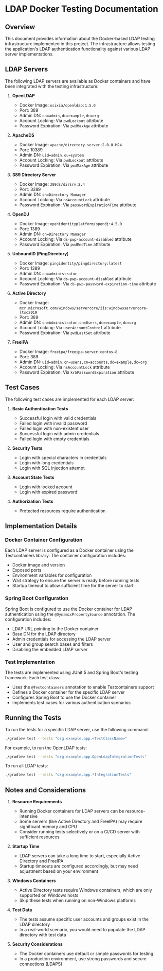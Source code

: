 # LDAP Docker Testing Documentation

## Overview

This document provides information about the Docker-based LDAP testing infrastructure implemented in this project. The infrastructure allows testing the application's LDAP authentication functionality against various LDAP server implementations.

## LDAP Servers

The following LDAP servers are available as Docker containers and have been integrated with the testing infrastructure:

1. **OpenLDAP**
   - Docker Image: `osixia/openldap:1.5.0`
   - Port: 389
   - Admin DN: `cn=admin,dc=example,dc=org`
   - Account Locking: Via `pwdLockout` attribute
   - Password Expiration: Via `pwdMaxAge` attribute

2. **ApacheDS**
   - Docker Image: `apache/directory-server:2.0.0-M24`
   - Port: 10389
   - Admin DN: `uid=admin,ou=system`
   - Account Locking: Via `pwdLockout` attribute
   - Password Expiration: Via `pwdMaxAge` attribute

3. **389 Directory Server**
   - Docker Image: `389ds/dirsrv:2.4`
   - Port: 3389
   - Admin DN: `cn=Directory Manager`
   - Account Locking: Via `nsAccountLock` attribute
   - Password Expiration: Via `passwordExpirationTime` attribute

4. **OpenDJ**
   - Docker Image: `openidentityplatform/opendj:4.5.0`
   - Port: 1389
   - Admin DN: `cn=Directory Manager`
   - Account Locking: Via `ds-pwp-account-disabled` attribute
   - Password Expiration: Via `pwdEndTime` attribute

5. **UnboundID (PingDirectory)**
   - Docker Image: `pingidentity/pingdirectory:latest`
   - Port: 1389
   - Admin DN: `cn=administrator`
   - Account Locking: Via `ds-pwp-account-disabled` attribute
   - Password Expiration: Via `ds-pwp-password-expiration-time` attribute

6. **Active Directory**
   - Docker Image: `mcr.microsoft.com/windows/servercore/iis:windowsservercore-ltsc2019`
   - Port: 389
   - Admin DN: `cn=Administrator,cn=Users,dc=example,dc=org`
   - Account Locking: Via `userAccountControl` attribute
   - Password Expiration: Via `pwdLastSet` attribute

7. **FreeIPA**
   - Docker Image: `freeipa/freeipa-server:centos-8`
   - Port: 389
   - Admin DN: `uid=admin,cn=users,cn=accounts,dc=example,dc=org`
   - Account Locking: Via `nsAccountLock` attribute
   - Password Expiration: Via `krbPasswordExpiration` attribute

## Test Cases

The following test cases are implemented for each LDAP server:

1. **Basic Authentication Tests**
   - Successful login with valid credentials
   - Failed login with invalid password
   - Failed login with non-existent user
   - Successful login with admin credentials
   - Failed login with empty credentials

2. **Security Tests**
   - Login with special characters in credentials
   - Login with long credentials
   - Login with SQL injection attempt

3. **Account State Tests**
   - Login with locked account
   - Login with expired password

4. **Authorization Tests**
   - Protected resources require authentication

## Implementation Details

### Docker Container Configuration

Each LDAP server is configured as a Docker container using the Testcontainers library. The container configuration includes:

- Docker image and version
- Exposed ports
- Environment variables for configuration
- Wait strategy to ensure the server is ready before running tests
- Startup timeout to allow sufficient time for the server to start

### Spring Boot Configuration

Spring Boot is configured to use the Docker container for LDAP authentication using the `@DynamicPropertySource` annotation. The configuration includes:

- LDAP URL pointing to the Docker container
- Base DN for the LDAP directory
- Admin credentials for accessing the LDAP server
- User and group search bases and filters
- Disabling the embedded LDAP server

### Test Implementation

The tests are implemented using JUnit 5 and Spring Boot's testing framework. Each test class:

- Uses the `@Testcontainers` annotation to enable Testcontainers support
- Defines a Docker container for the specific LDAP server
- Configures Spring Boot to use the Docker container
- Implements test cases for various authentication scenarios

## Running the Tests

To run the tests for a specific LDAP server, use the following command:

```bash
./gradlew test --tests "org.example.app.<TestClassName>"
```

For example, to run the OpenLDAP tests:

```bash
./gradlew test --tests "org.example.app.OpenLdapIntegrationTests"
```

To run all LDAP tests:

```bash
./gradlew test --tests "org.example.app.*IntegrationTests"
```

## Notes and Considerations

1. **Resource Requirements**
   - Running Docker containers for LDAP servers can be resource-intensive
   - Some servers (like Active Directory and FreeIPA) may require significant memory and CPU
   - Consider running tests selectively or on a CI/CD server with sufficient resources

2. **Startup Time**
   - LDAP servers can take a long time to start, especially Active Directory and FreeIPA
   - Startup timeouts are configured accordingly, but may need adjustment based on your environment

3. **Windows Containers**
   - Active Directory tests require Windows containers, which are only supported on Windows hosts
   - Skip these tests when running on non-Windows platforms

4. **Test Data**
   - The tests assume specific user accounts and groups exist in the LDAP directory
   - In a real-world scenario, you would need to populate the LDAP directory with test data

5. **Security Considerations**
   - The Docker containers use default or simple passwords for testing
   - In a production environment, use strong passwords and secure connections (LDAPS)